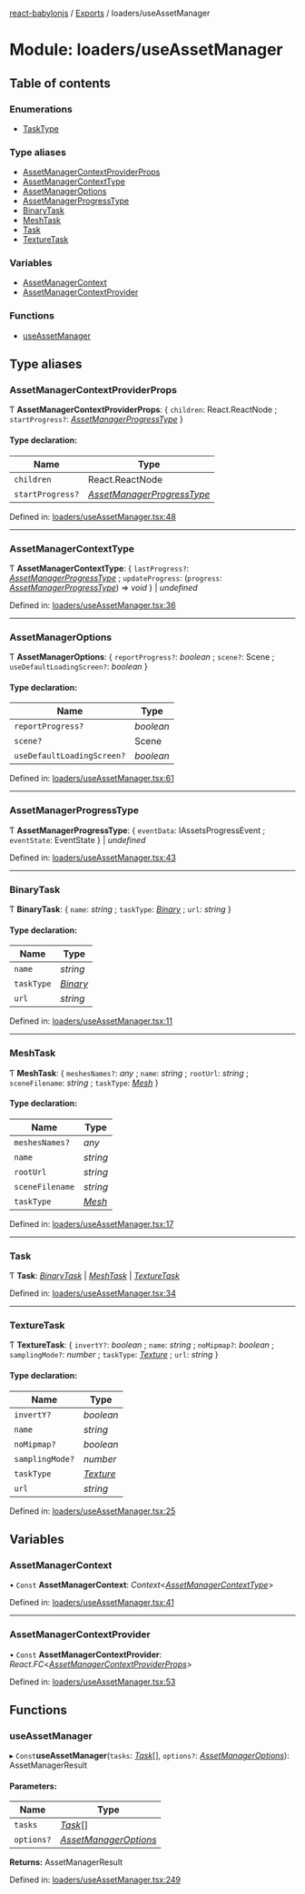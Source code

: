 [react-babylonjs](../README.md) / [Exports](../modules.md) /
loaders/useAssetManager

# Module: loaders/useAssetManager

## Table of contents

### Enumerations

- [TaskType](../enums/loaders/useassetmanager.tasktype.md)

### Type aliases

- [AssetManagerContextProviderProps](loaders_useassetmanager.md#assetmanagercontextproviderprops)
- [AssetManagerContextType](loaders_useassetmanager.md#assetmanagercontexttype)
- [AssetManagerOptions](loaders_useassetmanager.md#assetmanageroptions)
- [AssetManagerProgressType](loaders_useassetmanager.md#assetmanagerprogresstype)
- [BinaryTask](loaders_useassetmanager.md#binarytask)
- [MeshTask](loaders_useassetmanager.md#meshtask)
- [Task](loaders_useassetmanager.md#task)
- [TextureTask](loaders_useassetmanager.md#texturetask)

### Variables

- [AssetManagerContext](loaders_useassetmanager.md#assetmanagercontext)
- [AssetManagerContextProvider](loaders_useassetmanager.md#assetmanagercontextprovider)

### Functions

- [useAssetManager](loaders_useassetmanager.md#useassetmanager)

## Type aliases

### AssetManagerContextProviderProps

Ƭ **AssetManagerContextProviderProps**: { `children`: React.ReactNode ;
`startProgress?`:
[_AssetManagerProgressType_](loaders_useassetmanager.md#assetmanagerprogresstype)
}

#### Type declaration:

| Name             | Type                                                                              |
| ---------------- | --------------------------------------------------------------------------------- |
| `children`       | React.ReactNode                                                                   |
| `startProgress?` | [_AssetManagerProgressType_](loaders_useassetmanager.md#assetmanagerprogresstype) |

Defined in:
[loaders/useAssetManager.tsx:48](https://github.com/brianzinn/react-babylonjs/blob/eba7b00/src/hooks/loaders/useAssetManager.tsx#L48)

---

### AssetManagerContextType

Ƭ **AssetManagerContextType**: { `lastProgress?`:
[_AssetManagerProgressType_](loaders_useassetmanager.md#assetmanagerprogresstype)
; `updateProgress`: (`progress`:
[_AssetManagerProgressType_](loaders_useassetmanager.md#assetmanagerprogresstype))
=> _void_ } \| _undefined_

Defined in:
[loaders/useAssetManager.tsx:36](https://github.com/brianzinn/react-babylonjs/blob/eba7b00/src/hooks/loaders/useAssetManager.tsx#L36)

---

### AssetManagerOptions

Ƭ **AssetManagerOptions**: { `reportProgress?`: _boolean_ ; `scene?`: Scene ;
`useDefaultLoadingScreen?`: _boolean_ }

#### Type declaration:

| Name                       | Type      |
| -------------------------- | --------- |
| `reportProgress?`          | _boolean_ |
| `scene?`                   | Scene     |
| `useDefaultLoadingScreen?` | _boolean_ |

Defined in:
[loaders/useAssetManager.tsx:61](https://github.com/brianzinn/react-babylonjs/blob/eba7b00/src/hooks/loaders/useAssetManager.tsx#L61)

---

### AssetManagerProgressType

Ƭ **AssetManagerProgressType**: { `eventData`: IAssetsProgressEvent ;
`eventState`: EventState } \| _undefined_

Defined in:
[loaders/useAssetManager.tsx:43](https://github.com/brianzinn/react-babylonjs/blob/eba7b00/src/hooks/loaders/useAssetManager.tsx#L43)

---

### BinaryTask

Ƭ **BinaryTask**: { `name`: _string_ ; `taskType`:
[_Binary_](../enums/loaders/useassetmanager.tasktype.md#binary) ; `url`:
_string_ }

#### Type declaration:

| Name       | Type                                                            |
| ---------- | --------------------------------------------------------------- |
| `name`     | _string_                                                        |
| `taskType` | [_Binary_](../enums/loaders/useassetmanager.tasktype.md#binary) |
| `url`      | _string_                                                        |

Defined in:
[loaders/useAssetManager.tsx:11](https://github.com/brianzinn/react-babylonjs/blob/eba7b00/src/hooks/loaders/useAssetManager.tsx#L11)

---

### MeshTask

Ƭ **MeshTask**: { `meshesNames?`: _any_ ; `name`: _string_ ; `rootUrl`: _string_
; `sceneFilename`: _string_ ; `taskType`:
[_Mesh_](../enums/loaders/useassetmanager.tasktype.md#mesh) }

#### Type declaration:

| Name            | Type                                                        |
| --------------- | ----------------------------------------------------------- |
| `meshesNames?`  | _any_                                                       |
| `name`          | _string_                                                    |
| `rootUrl`       | _string_                                                    |
| `sceneFilename` | _string_                                                    |
| `taskType`      | [_Mesh_](../enums/loaders/useassetmanager.tasktype.md#mesh) |

Defined in:
[loaders/useAssetManager.tsx:17](https://github.com/brianzinn/react-babylonjs/blob/eba7b00/src/hooks/loaders/useAssetManager.tsx#L17)

---

### Task

Ƭ **Task**: [_BinaryTask_](loaders_useassetmanager.md#binarytask) \|
[_MeshTask_](loaders_useassetmanager.md#meshtask) \|
[_TextureTask_](loaders_useassetmanager.md#texturetask)

Defined in:
[loaders/useAssetManager.tsx:34](https://github.com/brianzinn/react-babylonjs/blob/eba7b00/src/hooks/loaders/useAssetManager.tsx#L34)

---

### TextureTask

Ƭ **TextureTask**: { `invertY?`: _boolean_ ; `name`: _string_ ; `noMipmap?`:
_boolean_ ; `samplingMode?`: _number_ ; `taskType`:
[_Texture_](../enums/loaders/useassetmanager.tasktype.md#texture) ; `url`:
_string_ }

#### Type declaration:

| Name            | Type                                                              |
| --------------- | ----------------------------------------------------------------- |
| `invertY?`      | _boolean_                                                         |
| `name`          | _string_                                                          |
| `noMipmap?`     | _boolean_                                                         |
| `samplingMode?` | _number_                                                          |
| `taskType`      | [_Texture_](../enums/loaders/useassetmanager.tasktype.md#texture) |
| `url`           | _string_                                                          |

Defined in:
[loaders/useAssetManager.tsx:25](https://github.com/brianzinn/react-babylonjs/blob/eba7b00/src/hooks/loaders/useAssetManager.tsx#L25)

## Variables

### AssetManagerContext

• `Const` **AssetManagerContext**:
_Context_<[_AssetManagerContextType_](loaders_useassetmanager.md#assetmanagercontexttype)\>

Defined in:
[loaders/useAssetManager.tsx:41](https://github.com/brianzinn/react-babylonjs/blob/eba7b00/src/hooks/loaders/useAssetManager.tsx#L41)

---

### AssetManagerContextProvider

• `Const` **AssetManagerContextProvider**:
_React.FC_<[_AssetManagerContextProviderProps_](loaders_useassetmanager.md#assetmanagercontextproviderprops)\>

Defined in:
[loaders/useAssetManager.tsx:53](https://github.com/brianzinn/react-babylonjs/blob/eba7b00/src/hooks/loaders/useAssetManager.tsx#L53)

## Functions

### useAssetManager

▸ `Const`**useAssetManager**(`tasks`:
[_Task_](loaders_useassetmanager.md#task)[], `options?`:
[_AssetManagerOptions_](loaders_useassetmanager.md#assetmanageroptions)):
AssetManagerResult

#### Parameters:

| Name       | Type                                                                    |
| ---------- | ----------------------------------------------------------------------- |
| `tasks`    | [_Task_](loaders_useassetmanager.md#task)[]                             |
| `options?` | [_AssetManagerOptions_](loaders_useassetmanager.md#assetmanageroptions) |

**Returns:** AssetManagerResult

Defined in:
[loaders/useAssetManager.tsx:249](https://github.com/brianzinn/react-babylonjs/blob/eba7b00/src/hooks/loaders/useAssetManager.tsx#L249)
